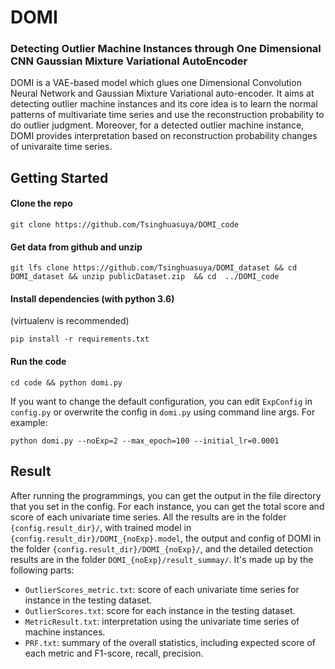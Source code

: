 # DOMI


###  Detecting Outlier Machine Instances through One Dimensional CNN Gaussian Mixture Variational AutoEncoder

DOMI is a VAE-based model which glues one Dimensional Convolution Neural Network and Gaussian Mixture Variational auto-encoder. 
It aims at detecting outlier machine instances and its core idea is to learn the normal patterns of multivariate time series
and use the reconstruction probability to do outlier judgment. 
Moreover, for a detected outlier machine instance, DOMI provides interpretation based on reconstruction probability changes of univaraite time series.



## Getting Started

#### Clone the repo

```
git clone https://github.com/Tsinghuasuya/DOMI_code
```

#### Get data from github and unzip 

```
git lfs clone https://github.com/Tsinghuasuya/DOMI_dataset && cd DOMI_dataset && unzip publicDataset.zip  && cd  ../DOMI_code
```


#### Install dependencies (with python 3.6) 

(virtualenv is recommended)

```shell
pip install -r requirements.txt
```


#### Run the code

```
cd code && python domi.py
```

If you want to change the default configuration, you can edit `ExpConfig` in `config.py` or 
overwrite the config in `domi.py` using command line args. For example:

```
python domi.py --noExp=2 --max_epoch=100 --initial_lr=0.0001 
```


## Result

After running the programmings, you can get the output in the file directory that you set in the config. For each instance, you can get the total score and score of each univariate time series. 
All the results are in the folder `{config.result_dir}/`, with trained model in `{config.result_dir}/DOMI_{noExp}.model`, the output and config of DOMI in the folder `{config.result_dir}/DOMI_{noExp}/`, 
and the detailed detection results are in the folder `DOMI_{noExp}/result_summay/`. It's made up by the following parts:
* `OutlierScores_metric.txt`: score of each univariate time series for instance in the testing dataset.
* `OutlierScores.txt`: score for each instance in the testing dataset.
* `MetricResult.txt`: interpretation using the univariate time series of machine instances.
* `PRF.txt`: summary of the overall statistics, including expected score of each metric and F1-score, recall, precision. 